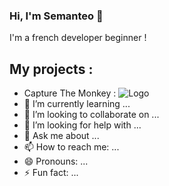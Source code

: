 ### Hi, I'm Semanteo 👋

I'm a french developer beginner !

## My projects :
- Capture The Monkey : 
![Logo](/logo.png)
- 🌱 I’m currently learning ...
- 👯 I’m looking to collaborate on ...
- 🤔 I’m looking for help with ...
- 💬 Ask me about ...
- 📫 How to reach me: ...
- 😄 Pronouns: ...
- ⚡ Fun fact: ...
